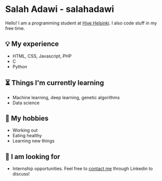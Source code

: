 # Salah Adawi - salahadawi
Hello! I am a programming student at [Hive Helsinki](https://www.hive.fi/en/). I also code stuff in my free time.

## 💡 My experience
- HTML, CSS, Javascript, PHP<br />
- C<br />
- Python<br />

## ⏳ Things I'm currently learning
- Machine learning, deep learning, genetic algorithms<br />
- Data science<br />

## 🏓 My hobbies
- Working out<br />
- Eating healthy<br />
- Learning new things<br />

## 📅 I am looking for
- Internship opportunities. Feel free to [contact me](https://www.linkedin.com/in/salah-adawi/) through Linkedin to discuss! 
